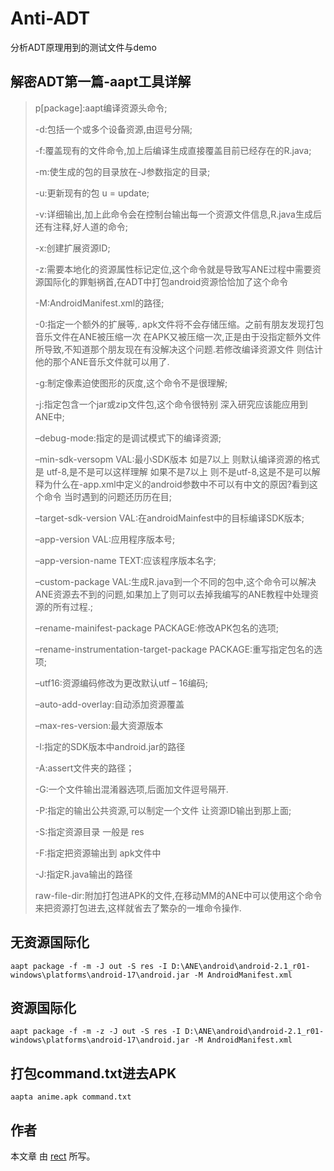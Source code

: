 ﻿Anti-ADT
========

分析ADT原理用到的测试文件与demo

## 解密ADT第一篇-aapt工具详解


> p[package]:aapt编译资源头命令;
> 
> -d:包括一个或多个设备资源,由逗号分隔;
> 
> -f:覆盖现有的文件命令,加上后编译生成直接覆盖目前已经存在的R.java;
> 
> -m:使生成的包的目录放在-J参数指定的目录;
> 
> -u:更新现有的包 u = update;
> 
> -v:详细输出,加上此命令会在控制台输出每一个资源文件信息,R.java生成后还有注释,好人道的命令;
> 
> -x:创建扩展资源ID;
> 
> -z:需要本地化的资源属性标记定位,这个命令就是导致写ANE过程中需要资源国际化的罪魁祸首,在ADT中打包android资源恰恰加了这个命令
> 
> -M:AndroidManifest.xml的路径;
> 
> -0:指定一个额外的扩展等,. apk文件将不会存储压缩。之前有朋友发现打包音乐文件在ANE被压缩一次 在APK又被压缩一次,正是由于没指定额外文件所导致,不知道那个朋友现在有没解决这个问题.若修改编译资源文件 则估计他的那个ANE音乐文件就可以用了.
> 
> -g:制定像素迫使图形的灰度,这个命令不是很理解;
> 
> -j:指定包含一个jar或zip文件包,这个命令很特别 深入研究应该能应用到ANE中;
> 
> –debug-mode:指定的是调试模式下的编译资源;
> 
> –min-sdk-versopm VAL:最小SDK版本  如是7以上 则默认编译资源的格式是 utf-8,是不是可以这样理解 如果不是7以上 则不是utf-8,这是不是可以解释为什么在-app.xml中定义的android参数中不可以有中文的原因?看到这个命令 当时遇到的问题还历历在目;
> 
> –target-sdk-version VAL:在androidMainfest中的目标编译SDK版本;
> 
> –app-version VAL:应用程序版本号;
> 
> –app-version-name TEXT:应该程序版本名字;
> 
> –custom-package VAL:生成R.java到一个不同的包中,这个命令可以解决ANE资源去不到的问题,如果加上了则可以去掉我编写的ANE教程中处理资源的所有过程.;
> 
> –rename-mainifest-package PACKAGE:修改APK包名的选项;
> 
> –rename-instrumentation-target-package PACKAGE:重写指定包名的选项;
> 
> –utf16:资源编码修改为更改默认utf – 16编码;
> 
> –auto-add-overlay:自动添加资源覆盖
> 
> –max-res-version:最大资源版本
> 
> -I:指定的SDK版本中android.jar的路径
> 
> -A:assert文件夹的路径；
> 
> -G:一个文件输出混淆器选项,后面加文件逗号隔开.
> 
> -P:指定的输出公共资源,可以制定一个文件 让资源ID输出到那上面;
> 
> -S:指定资源目录 一般是 res
> 
> -F:指定把资源输出到 apk文件中
> 
> -J:指定R.java输出的路径
> 
> raw-file-dir:附加打包进APK的文件,在移动MM的ANE中可以使用这个命令来把资源打包进去,这样就省去了繁杂的一堆命令操作.


## 无资源国际化
`aapt package -f -m -J out -S res -I D:\ANE\android\android-2.1_r01-windows\platforms\android-17\android.jar -M AndroidManifest.xml`

## 资源国际化
`aapt package -f -m -z -J out -S res -I D:\ANE\android\android-2.1_r01-windows\platforms\android-17\android.jar -M AndroidManifest.xml`
 
## 打包command.txt进去APK
`aapta anime.apk command.txt`

## 作者

本文章 由  [rect](http://www.shadowkong.com/) 所写。

